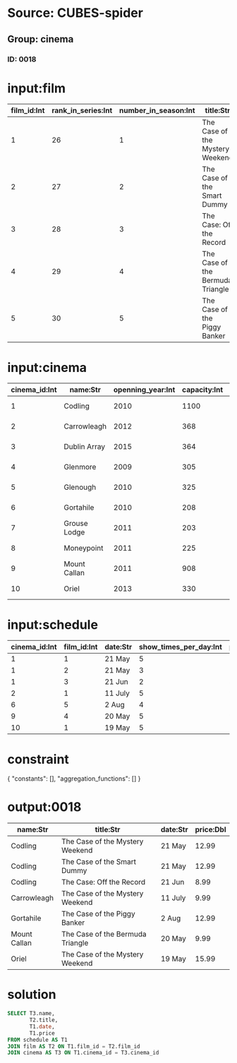# Source: CUBES-spider
## Group: cinema
### ID: 0018

# input:film

| film_id:Int | rank_in_series:Int | number_in_season:Int | title:Str | directed_by:Str | original_air_date:Str | production_code:Str |
|---|---|---|---|---|---|---|
| 1 | 26 | 1 | The Case of the Mystery Weekend | Bill Schreiner | September 21–25, 1992 | 50021–50025 |
| 2 | 27 | 2 | The Case of the Smart Dummy | Bill Schreiner | September 28–October 2, 1992 | 50231–50235 |
| 3 | 28 | 3 | The Case: Off the Record | Bill Schreiner | October 5–9, 1992 | 50011–50015 |
| 4 | 29 | 4 | The Case of the Bermuda Triangle | Jesus Salvador Treviño | October 12–16, 1992 | 50251–50255 |
| 5 | 30 | 5 | The Case of the Piggy Banker | Bill Schreiner | October 19–23, 1992 | 50241–50245 |

# input:cinema

| cinema_id:Int | name:Str | openning_year:Int | capacity:Int | location:Str |
|---|---|---|---|---|
| 1 | Codling | 2010 | 1100 | County Wicklow |
| 2 | Carrowleagh | 2012 | 368 | County Cork |
| 3 | Dublin Array | 2015 | 364 | County Dublin |
| 4 | Glenmore | 2009 | 305 | County Clare |
| 5 | Glenough | 2010 | 325 | County Tipperary |
| 6 | Gortahile | 2010 | 208 | County Laois |
| 7 | Grouse Lodge | 2011 | 203 | County Tipperary |
| 8 | Moneypoint | 2011 | 225 | County Clare |
| 9 | Mount Callan | 2011 | 908 | County Clare |
| 10 | Oriel | 2013 | 330 | County Louth |

# input:schedule

| cinema_id:Int | film_id:Int | date:Str | show_times_per_day:Int | price:Dbl |
|---|---|---|---|---|
| 1 | 1 | 21 May | 5 | 12.99 |
| 1 | 2 | 21 May | 3 | 12.99 |
| 1 | 3 | 21 Jun | 2 | 8.99 |
| 2 | 1 | 11 July | 5 | 9.99 |
| 6 | 5 | 2 Aug | 4 | 12.99 |
| 9 | 4 | 20 May | 5 | 9.99 |
| 10 | 1 | 19 May | 5 | 15.99 |

# constraint

{
  "constants": [],
  "aggregation_functions": []
}

# output:0018

| name:Str | title:Str | date:Str | price:Dbl |
|---|---|---|---|
| Codling | The Case of the Mystery Weekend | 21 May | 12.99 |
| Codling | The Case of the Smart Dummy | 21 May | 12.99 |
| Codling | The Case: Off the Record | 21 Jun | 8.99 |
| Carrowleagh | The Case of the Mystery Weekend | 11 July | 9.99 |
| Gortahile | The Case of the Piggy Banker | 2 Aug | 12.99 |
| Mount Callan | The Case of the Bermuda Triangle | 20 May | 9.99 |
| Oriel | The Case of the Mystery Weekend | 19 May | 15.99 |

# solution

```sql
SELECT T3.name,
       T2.title,
       T1.date,
       T1.price
FROM schedule AS T1
JOIN film AS T2 ON T1.film_id = T2.film_id
JOIN cinema AS T3 ON T1.cinema_id = T3.cinema_id
```
